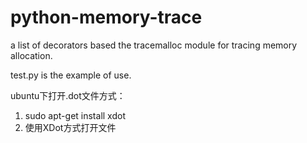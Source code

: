 # python-memory-trace

a list of decorators based the tracemalloc module for tracing memory allocation.

test.py is the example of use.



ubuntu下打开.dot文件方式：
1. sudo apt-get install xdot
2. 使用XDot方式打开文件
